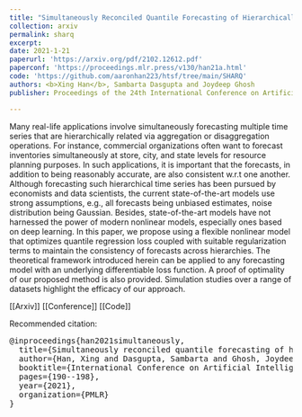 ```yaml
---
title: "Simultaneously Reconciled Quantile Forecasting of Hierarchically Related Time Series"
collection: arxiv
permalink: sharq
excerpt: 
date: 2021-1-21
paperurl: 'https://arxiv.org/pdf/2102.12612.pdf'
paperconf: 'https://proceedings.mlr.press/v130/han21a.html'
code: 'https://github.com/aaronhan223/htsf/tree/main/SHARQ'
authors: <b>Xing Han</b>, Sambarta Dasgupta and Joydeep Ghosh
publisher: Proceedings of the 24th International Conference on Artificial Intelligence and Statistics (AISTATS) 2021

---
```

Many real-life applications involve simultaneously forecasting multiple time series that are hierarchically related via aggregation or disaggregation operations. For instance, commercial organizations often want to forecast inventories simultaneously at store, city, and state levels for resource planning purposes. In such applications, it is important that the forecasts, in addition to being reasonably accurate, are also consistent w.r.t one another. Although forecasting such hierarchical time series has been pursued by economists and data scientists, the current state-of-the-art models use strong assumptions, e.g., all forecasts being unbiased estimates, noise distribution being Gaussian. Besides, state-of-the-art models have not harnessed the power of modern nonlinear models, especially ones based on deep learning. In this paper, we propose using a flexible nonlinear model that optimizes quantile regression loss coupled with suitable regularization terms to maintain the consistency of forecasts across hierarchies. The theoretical framework introduced herein can be applied to any forecasting model with an underlying differentiable loss function. A proof of optimality of our proposed method is also provided. Simulation studies over a range of datasets highlight the efficacy of our approach.


[[Arxiv]] [[Conference]] [[Code]]

Recommended citation:
<pre>
@inproceedings{han2021simultaneously,
  title={Simultaneously reconciled quantile forecasting of hierarchically related time series},
  author={Han, Xing and Dasgupta, Sambarta and Ghosh, Joydeep},
  booktitle={International Conference on Artificial Intelligence and Statistics},
  pages={190--198},
  year={2021},
  organization={PMLR}
}
</pre>